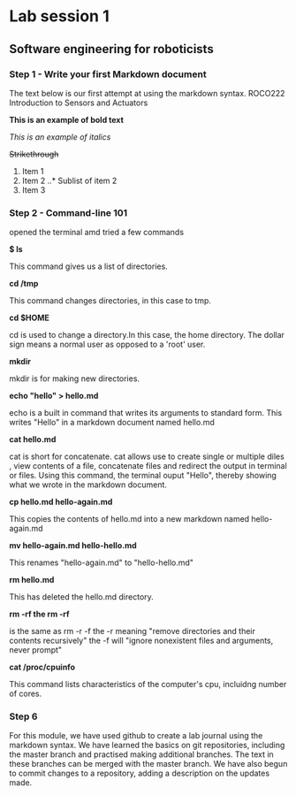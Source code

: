 # Lab session 1
## Software engineering for roboticists

### Step 1 - Write your first Markdown document

The text below is our first attempt at using the markdown syntax.
ROCO222
Introduction to Sensors and Actuators

**This is an example of bold text**

*This is an example of italics*

~~Strikethrough~~

  1. Item 1
  2. Item 2 
  ..* Sublist of item 2
  3. Item 3

### Step 2 - Command-line 101

opened the terminal amd tried a few commands

**$ ls**

This command gives us a list of directories.

**cd /tmp**

This command changes directories, in this case to tmp.

**cd $HOME**

cd is used to change a directory.In this case, the home directory. The dollar sign means a normal user as opposed to a 'root' user.

**mkdir**

mkdir is for making new directories.

**echo "hello" > hello.md**

echo is a built in command that writes its arguments to standard form. This writes "Hello" in a markdown document named hello.md

**cat hello.md**

cat is short for concatenate. cat allows use to create single or multiple diles , view contents of a file, concatenate files and redirect the output in terminal or files. Using this command, the terminal ouput "Hello", thereby showing what we wrote in the markdown document.

**cp hello.md hello-again.md**

This copies the contents of hello.md into a new markdown named hello-again.md

**mv hello-again.md hello-hello.md**

This renames "hello-again.md" to "hello-hello.md"

**rm hello.md**

This has deleted the hello.md directory.

**rm -rf the rm -rf**

is the same as rm -r -f the -r meaning "remove directories and their contents recursively" the -f will "ignore nonexistent files and arguments, never prompt"

**cat /proc/cpuinfo**

This command lists characteristics of the computer's cpu, incluidng number of cores.

### Step 6
For this module, we have used github to create a lab journal using the markdown syntax. We have learned the basics on git repositories, including the master branch and practised making additional branches. The text in these branches can be merged with the master branch. We have also begun to commit changes to a repository, adding a description on the updates made.
